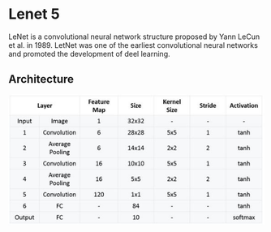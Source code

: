 # Lenet 5

LeNet is a convolutional neural network structure proposed by Yann LeCun et al. in 1989.
LetNet was one of the earliest convolutional neural networks and promoted the development of deel learning.

## Architecture

![image](https://raw.githubusercontent.com/khaidoandk97/TensorRT/master/.github/images/architecture.jpg)

